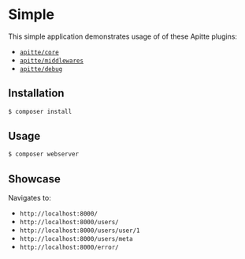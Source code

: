 # Simple

This simple application demonstrates usage of of these Apitte plugins:

- [`apitte/core`](https://github.com/apitte/core)
- [`apitte/middlewares`](https://github.com/apitte/middlewares)
- [`apitte/debug`](https://github.com/apitte/debug)

## Installation

```bash
$ composer install
```

## Usage

```bash
$ composer webserver
```

## Showcase

Navigates to:

- `http://localhost:8000/`
- `http://localhost:8000/users/`
- `http://localhost:8000/users/user/1`
- `http://localhost:8000/users/meta`
- `http://localhost:8000/error/`
